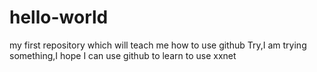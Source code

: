 # hello-world
my first repository which will teach me how to use github
Try,I am trying something,I hope I can use github to learn to use xxnet 
